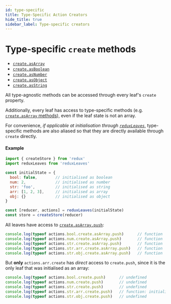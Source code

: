 ```yaml
---
id: type-specific
title: Type-Specific Action Creators
hide_title: true
sidebar_label: Type-specific creators
---
```


# Type-specific `create` methods

- [`create.asArray`](asArray/README.md#createasarray)
- [`create.asBoolean`](asBoolean/README.md#createasboolean)
- [`create.asNumber`](asNumber/README.md#createasnumber)
- [`create.asObject`](asObject/README.md#createasobject)
- [`create.asString`](asString/README.md#createasstring)


All type-agnostic methods can be accessed through every leaf's `create` property.

Additionally, every leaf has access to type-specific methods (e.g. [`create.asArray` methods](asArray/README.md#createasarray)), even if the leaf state is not an array.

For convenience, *if applicable at initialisation through [`reduxLeaves`](../README.md)*, type-specific methods are also aliased so that they are directly available through `create` directly.


#### Example
```js
import { createStore } from 'redux'
import reduxLeaves from 'reduxLeaves'

const initialState = {
  bool: false,        // initialised as boolean
  num: 2,             // initialised as number
  str: 'foo',         // initialised as string
  arr: [1, 2, 3],     // initialised as array
  obj: {}             // initialised as object
}

const [reducer, actions] = reduxLeaves(initialState)
const store = createStore(reducer)
```
All leaves have access to [`create.asArray.push`](asArray/README.md#createpushelement-index---1-replace--false):
```js
console.log(typeof actions.bool.create.asArray.push)      // function
console.log(typeof actions.num.create.asArray.push)       // function
console.log(typeof actions.str.create.asArray.push)       // function
console.log(typeof actions.str.arr.create.asArray.push)   // function
console.log(typeof actions.str.obj.create.asArray.push)   // function
```
But **only** `actions.arr.create` has *direct* access to `create.push`, since it is the only leaf that was initialised as an array:
```js
console.log(typeof actions.bool.create.push)      // undefined
console.log(typeof actions.num.create.push)       // undefined
console.log(typeof actions.str.create.push)       // undefined
console.log(typeof actions.str.arr.create.push)   // function: initialised as array
console.log(typeof actions.str.obj.create.push)   // undefined
```